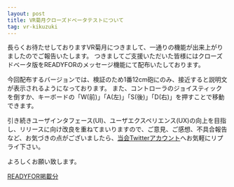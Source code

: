 ```yaml
---
layout: post
title: VR菊月クローズドベータテストについて
tag: vr-kikuzuki
---
```

長らくお待たせしておりますVR菊月につきまして、一通りの機能が出来上がりましたのでご報告いたします。
つきましてご支援いただいた皆様にはクローズドベータ版をREADYFORのメッセージ機能にて配布いたしております。

今回配布するバージョンでは、検証のため1番12cm砲にのみ、接近すると説明文が表示されるようになっております。
また、コントローラのジョイスティックを倒すか、キーボードの「W(前)」「A(左)」「S(後)」「D(右)」を押すことで移動できます。

引き続きユーザインタフェース(UI)、ユーザエクスペリエンス(UX)の向上を目指し、リリースに向け改良を重ねてまいりますので、ご意見、ご感想、不具合報告など、お気づきの点がございましたら、[当会Twitterアカウント](https://twitter.com/kikuzukikai)へお気軽にリプライ下さい。

よろしくお願い致します。

[READYFOR掲載分](https://readyfor.jp/projects/27280/announcements/272605)

